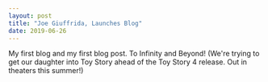 ```yaml
---
layout: post
title: "Joe Giuffrida, Launches Blog"
date: 2019-06-26
---
```


My first blog and my first blog post. To Infinity and Beyond! (We're trying to get our daughter into Toy Story ahead of the Toy Story 4 release. Out in theaters this summer!)
